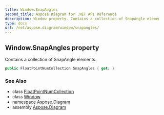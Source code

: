 ```yaml
---
title: Window.SnapAngles
second_title: Aspose.Diagram for .NET API Reference
description: Window property. Contains a collection of SnapAngle elements
type: docs
url: /net/aspose.diagram/window/snapangles/
---
```

## Window.SnapAngles property

Contains a collection of SnapAngle elements.

```csharp
public FloatPointNumCollection SnapAngles { get; }
```

### See Also

* class [FloatPointNumCollection](../../floatpointnumcollection/)
* class [Window](../)
* namespace [Aspose.Diagram](../../window/)
* assembly [Aspose.Diagram](../../../)


